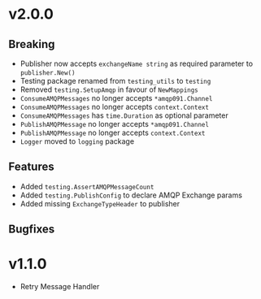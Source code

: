 # v2.0.0

## Breaking

* Publisher now accepts `exchangeName string` as required parameter to `publisher.New()`
* Testing package renamed from `testing_utils` to `testing`
* Removed `testing.SetupAmqp` in favour of `NewMappings`
* `ConsumeAMQPMessages` no longer accepts `*amqp091.Channel`
* `ConsumeAMQPMessages` no longer accepts `context.Context`
* `ConsumeAMQPMessages` has `time.Duration` as optional parameter
* `PublishAMQPMessage` no longer accepts `*amqp091.Channel`
* `PublishAMQPMessage` no longer accepts `context.Context`
* `Logger` moved to `logging` package

## Features

* Added `testing.AssertAMQPMessageCount`
* Added `testing.PublishConfig` to declare AMQP Exchange params
* Added missing `ExchangeTypeHeader` to publisher
## Bugfixes

# v1.1.0

* Retry Message Handler